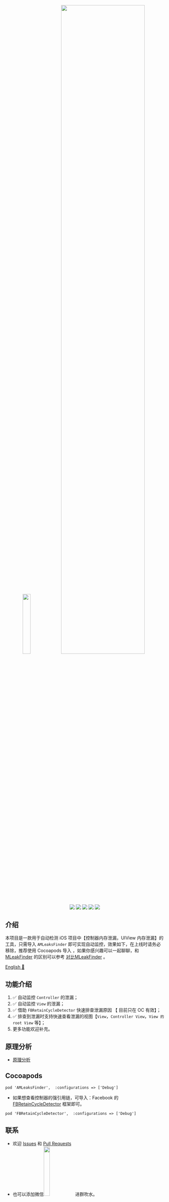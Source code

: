 <p align="center">
    <img  width="22%" src="https://user-images.githubusercontent.com/12118567/103100340-0f6a8f80-464d-11eb-9cb5-87c8f63e29f1.gif"/>
    <img  width="72.5%" src="https://user-images.githubusercontent.com/12118567/89611994-4a904000-d8b1-11ea-8076-b3a754a9db49.png"/>
<p/>
<p align="center">
<a href="https://en.wikipedia.org/wiki/IOS"><img src="https://img.shields.io/badge/platform-iOS-red.svg"></a>
<a href="https://en.wikipedia.org/wiki/IOS_8"><img src="https://img.shields.io/badge/support-iOS%209%2B%20-blue.svg?style=flat"></a>
<a href="https://github.com/liangdahong/AMLeaksFinder/releases"><img src="https://img.shields.io/cocoapods/v/AMLeaksFinder.svg"></a>
<a href="https://en.wikipedia.org/wiki/Objective-C"><img src="https://img.shields.io/badge/language-Objective--C-orange.svg"></a>
<a href="https://github.com/liangdahong/AMLeaksFinder/blob/master/LICENSE"><img src="https://img.shields.io/badge/licenses-MIT-red.svg"></a>
</p>

## 介绍

本项目是一款用于自动检测 iOS 项目中【控制器内存泄漏，UIView 内存泄漏】的工具，只需导入 `AMLeaksFinder` 即可实现自动监控，效果如下，在上线时请务必移除，推荐使用 Cocoapods 导入 ，如果你感兴趣可以一起聊聊，和 [MLeakFinder](https://github.com/Tencent/MLeaksFinder) 的区别可以参考 [对比MLeakFinder](https://github.com/liangdahong/AMLeaksFinder/issues/4) 。

[English 📔](README_EN.md)

## 功能介绍

1. ✅ 自动监控 `Controller` 的泄漏；
2. ✅ 自动监控 `View` 的泄漏；
3. ✅ 借助 `FBRetainCycleDetector` 快速排查泄漏原因 【 目前只在 OC 有效】；
4. ✅ 排查到泄漏时支持快速查看泄漏的视图【`View`，`Controller View`，`View 的 root View` 等】；
5. 更多功能欢迎补充。


## 原理分析 

- [原理分析](principle.md)

## Cocoapods

```
pod 'AMLeaksFinder',  :configurations => ['Debug']
```

- 如果想查看控制器的强引用链，可导入：Facebook 的 [FBRetainCycleDetector](https://github.com/facebook/FBRetainCycleDetector) 框架即可。

```
pod 'FBRetainCycleDetector',  :configurations => ['Debug']
```

## 联系

- 欢迎 [Issues](https://github.com/liangdahong/AMLeaksFinder/issues) 和 [Pull Requests](https://github.com/liangdahong/AMLeaksFinder/pulls)
- 也可以添加微信<img width="20%" src="https://user-images.githubusercontent.com/12118567/86319172-72fb9d80-bc66-11ea-8c6e-8127f9e5535f.jpg"/> 进群吹水。
